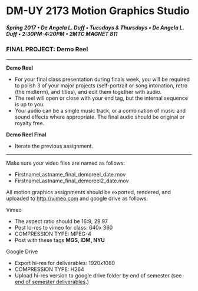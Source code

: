 # DM-UY 2173 Motion Graphics Studio

##### Spring 2017 • De Angela L. Duff • Tuesdays &amp; Thursdays • De Angela L. Duff • 2:30PM-4:20PM • 2MTC MAGNET 811

### FINAL PROJECT: Demo Reel

---

**Demo Reel** 

* For your final class presentation during finals week, you will be required to polish 3 of your major projects (self-portrait or song intonation, retro (the midterm), and titles), and edit them together with audio. 
* The reel will open or close with your end tag, but the internal sequence is up to you.
* Your audio can be a single music track, or a combination of music and sound effects where appropriate. The final audio should be original or royalty free.

**Demo Reel Final**      
* Iterate the previous assignment.

---

Make sure your video files are named as follows:
* FirstnameLastname_final_demoreel_date.mov
* FirstnameLastname_final_demoreel2_date.mov

All motion graphics assignments should be exported, rendered, and uploaded to http://vimeo.com and google drive as follows:

Vimeo
* The aspect ratio should be 16:9, 29.97
* Post lo-res to vimeo for class: 640x 360
* COMPRESSION TYPE: MPEG-4
* Post with these tags **MGS, IDM, NYU**

Google Drive
* Export hi-res for deliverables: 1920x1080
* COMPRESSION TYPE: H264
* Upload hi-res version to google drive folder by end of semester (see [end of semester deliverables](end_of_semester_deliverables.md).)
